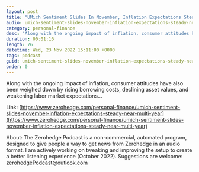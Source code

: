 ```yaml
---
layout: post
title: "UMich Sentiment Slides In November, Inflation Expectations Steady Near Multi-Year Highs"
audio: umich-sentiment-slides-november-inflation-expectations-steady-near-multi-year-0
category: personal-finance
desc: "Along with the ongoing impact of inflation, consumer attitudes have also been weighed down by rising borrowing costs, declining asset values, and weakening labor market expectations..."
duration: 00:01:16
length: 76
datetime: Wed, 23 Nov 2022 15:11:00 +0000
tags: podcast
guid: umich-sentiment-slides-november-inflation-expectations-steady-near-multi-year-0
order: 0
---
```

Along with the ongoing impact of inflation, consumer attitudes have also been weighed down by rising borrowing costs, declining asset values, and weakening labor market expectations...

Link: [https://www.zerohedge.com/personal-finance/umich-sentiment-slides-november-inflation-expectations-steady-near-multi-year](https://www.zerohedge.com/personal-finance/umich-sentiment-slides-november-inflation-expectations-steady-near-multi-year)

About: The Zerohedge Podcast is a non-commercial, automated program, designed to give people a way to get news from Zerohedge in an audio format.  I am actively working on tweaking and improving the setup to create a better listening experience (October 2022).  Suggestions are welcome: [zerohedgePodcast@outlook.com](mailto:zerohedgePodcast@outlook.com)